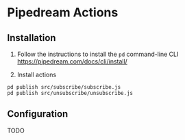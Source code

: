 # Pipedream Actions


## Installation

1. Follow the instructions to install the `pd` command-line CLI https://pipedream.com/docs/cli/install/

2. Install actions

```
pd publish src/subscribe/subscribe.js
pd publish src/unsubscribe/unsubscribe.js
```

## Configuration

TODO
